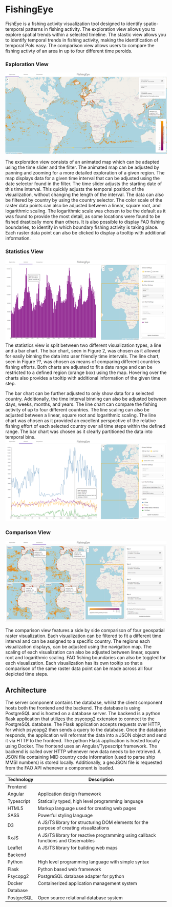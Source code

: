 # FishingEye
FishEye is a fishing activity visualization tool designed to identify spatio-temporal patterns in fishing activity. The exploration view allows you to explore spatial trends within a selected timeline. The stastic view allows you to identify temporal trends in fishing activity, making the identification of temporal PoIs easy. The comparison view allows users to compare the fishing activty of an area in up to four different time peroids. 

### Exploration View
![Exploration View](images/Picture1.png)

The exploration view consists of an animated map which can be adapted using the time slider and the filter. The animated map can be adjusted by panning and zooming for a more detailed exploration of a given region. The map displays data for a given time interval that can be adjusted using the date selector found in the filter. The time slider adjusts the starting date of this time interval. This quickly adjusts the temporal position of the visualization, without changing the length of the interval. The data can also be filtered by country by using the country selector. The color scale of the raster data points can also be adjusted between a linear, square root, and logarithmic scaling. The logarithmic scale was chosen to be the default as it was found to provide the most detail, as some locations were found to be fished drastically more than others. It is also possible to display FAO fishing boundaries, to identify in which boundary fishing activity
is taking place. Each raster data point can also be clicked to display a tooltip with additional
information. 

### Statistics View

![Statistics View](images/Picture2.png)
The statistics view is split between two different visualization types, a line and a bar chart. The bar chart, seen in Figure 2, was chosen as it allowed for easily binning the data into user friendly time intervals. The line chart, seen in Figure ??, was chosen as means of comparing different countries fishing efforts. Both charts are adjusted to fit a date range and can be restricted to a defined region (orange box) using the map. Hovering over the charts also provides a tooltip with additional information of the given time step. 

The bar chart can be further adjusted to only show data for a selected country. Additionally, the time interval binning can also be adjusted between days, weeks, months, and years. The line chart can compare the fishing activity of up to four different countries. The line scaling can also be adjusted between a linear, square root and logarithmic scaling. The line chart was chosen as it provided an excellent perspective of the relative fishing effort of each selected country over all time steps within the defined range. The bar chart was chosen as it clearly partitioned the data into temporal bins.
![Statistics View](images/Picture3.png)

### Comparison View
![Comparison View](images/Picture4.png)

The comparison view features a side by side comparison of four geospatial raster visualization. Each visualization can be filtered to fit a different time interval and can be assigned to a specific country. The regions each visualization displays, can be adjusted using the navigation map. The scaling of each visualization can also be adjusted between linear, square root and logarithmic scaling. FAO fishing boundaries can also be toggled for each visualization. Each visualization has its own tooltip so that a comparison of the same raster data point can be made across all four depicted time steps.

## Architecture
The server component contains the database, whilst the client component hosts both the frontend and the backend. The database is using PostgreSQL and is hosted on a database server. The backend is a python flask application that utilizes the psycopg2 extension to connect to the PostgreSQL database. The Flask application accepts requests over HTTP, for which psycopg2 then sends a query to the database. Once the database responds, the application will reformat the data into a JSON object and send it via HTTP to the frontend. The python Flask application is hosted locally using Docker. The frontend uses an Angular/Typescript framework. The backend is called over HTTP whenever new data needs to be retrieved. A JSON file containing MID country code information (used to parse ship MMSI numbers) is stored locally. Additionally, a geoJSON file is requested from the FAO API whenever a component is loaded.

| Technology | Description |
| -----------|-------------|
| Frontend | |
| Angular | Application design framework |
| Typescript | Statically typed, high level programming language |
| HTML5 | Markup language used for creating web pages |
| SASS | Powerful styling language |
| D3 | A JS/TS library for structuring DOM elements for the purpose of creating visualizations |
| RxJS | A JS/TS library for reactive programming using callback functions and Observables |
| Leaflet | A JS/TS library for building web maps |
| Backend | |
| Python | High level programming language with simple syntax |
| Flask | Python based web framework |
| Psycopg2 | PostgreSQL database adapter for python |
| Docker | Containerized application management system |
| Database | |
| PostgreSQL | Open source relational database system |
